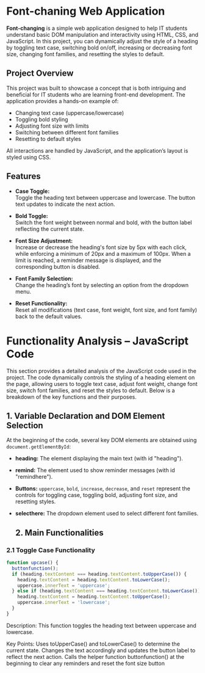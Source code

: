 # Font-chaning Web Application

**Font-changing** is a simple web application designed to help IT students understand basic DOM manipulation and interactivity using HTML, CSS, and JavaScript. In this project, you can dynamically 
adjust the style of a heading by toggling text case, switching bold on/off, increasing or decreasing font size, changing font families, and resetting the styles to default.

## Project Overview

This project was built to showcase a concept that is both intriguing and beneficial for IT students who are learning front-end development. The application provides a hands-on example of:
- Changing text case (uppercase/lowercase)
- Toggling bold styling
- Adjusting font size with limits
- Switching between different font families
- Resetting to default styles

All interactions are handled by JavaScript, and the application’s layout is styled using CSS.

## Features

- **Case Toggle:**  
  Toggle the heading text between uppercase and lowercase. The button text updates to indicate the next action.

- **Bold Toggle:**  
  Switch the font weight between normal and bold, with the button label reflecting the current state.

- **Font Size Adjustment:**  
  Increase or decrease the heading's font size by 5px with each click, while enforcing a minimum of 20px and a maximum of 100px. When a limit is reached, a reminder message is displayed, and the corresponding button is disabled.

- **Font Family Selection:**  
  Change the heading’s font by selecting an option from the dropdown menu.

- **Reset Functionality:**  
  Reset all modifications (text case, font weight, font size, and font family) back to the default values.

# Functionality Analysis – JavaScript Code

This section provides a detailed analysis of the JavaScript code used in the project. The code dynamically controls the styling of a heading element on the page, allowing users to toggle text case, adjust font weight, change font size, switch font families, and reset the styles to default. Below is a breakdown of the key functions and their purposes.

## 1. Variable Declaration and DOM Element Selection

At the beginning of the code, several key DOM elements are obtained using `document.getElementById`:
- **heading:** The element displaying the main text (with id "heading").
- **remind:** The element used to show reminder messages (with id "remindhere").
- **Buttons:** `uppercase`, `bold`, `increase`, `decrease`, and `reset` represent the controls for toggling case, toggling bold, adjusting font size, and resetting styles.
- **selecthere:** The dropdown element used to select different font families.

  ## 2. Main Functionalities

### 2.1 Toggle Case Functionality 

```js
function upcase() {
  buttonfunction();
  if (heading.textContent === heading.textContent.toUpperCase()) {
    heading.textContent = heading.textContent.toLowerCase();
    uppercase.innerText = 'uppercase';
  } else if (heading.textContent === heading.textContent.toLowerCase()) {
    heading.textContent = heading.textContent.toUpperCase();
    uppercase.innerText = 'lowercase';
  }
}
```
Description:
This function toggles the heading text between uppercase and lowercase.

Key Points:
Uses toUpperCase() and toLowerCase() to determine the current state.
Changes the text accordingly and updates the button label to reflect the next action.
Calls the helper function buttonfunction() at the beginning to clear any reminders and
reset the font size button
